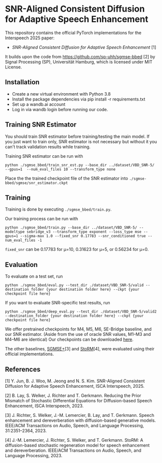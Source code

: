 SNR-Aligned Consistent Diffusion for Adaptive Speech Enhancement
================================================================

This repository contains the official PyTorch implementations for the Interspeech 2025 paper:
- *SNR-Aligned Consistent Diffusion for Adaptive Speech Enhancement* [1]

It builds upon the code from https://github.com/sp-uhh/sgmse-bbed [2] by Signal Processing (SP), Universität Hamburg, which is licensed under MIT License.

Installation
------------
- Create a new virtual environment with Python 3.8
- Install the package dependencies via pip install -r requirements.txt
- Set up a wandb.ai account
- Log in via wandb login before running our code.

Training SNR Estimator
--------
You should train SNR estimator before training/testing the main model.
If you just want to train only, SNR estimator is not necessary but without it you can't track validation results while training.

Training SNR estimator can be run with 
```
python ./sgmse_bbed/train_snr_est.py --base_dir ../dataset/VBD_SNR-5/ --gpus=1  --num_eval_files 10 --transform_type none
```

Place the the trained checkpoint file of the SNR estimator into `./sgmse-bbed/sgmse/snr_estimator.ckpt`

Training
--------
Training is done by executing `./sgmse_bbed/train.py`.

Our training process can be run with
```
python ./sgmse_bbed/train.py --base_dir ../dataset/VBD_SNR-5/ --modeltype sebridge_v3 --transform_type exponent --loss_type mse --gpus=1 --sigma-max 1.0 --fixed_snr 0.17783 --snr_conditioned true --num_eval_files -1
```

`fixed_snr` can be 0.17783 for μ=10, 0.31623 for μ=5, or 0.56234 for μ=0.


Evaluation
----------
To evaluate on a test set, run
```
python ./sgmse_bbed/eval.py --test_dir ./dataset/VBD_SNR-5/valid --destination_folder {your destination folder here} --ckpt {your checkpoint file here}
```

If you want to evaluate SNR-specific test results, run
```
python ./sgmse_bbed/deep_eval.py --test_dir ./dataset/VBD_SNR-5/valid2 --destination_folder {your destination folder here} --ckpt {your checkpoint file here}
```

We offer pretrained checkpoints for M4, M5, M6, SE-Bridge baseline, and our SNR estimator. (Aside from the use of oracle SNR values, M1–M3 and M4–M6 are identical)
Our checkpoints can be downloaded [here](https://drive.google.com/drive/folders/12xatVSNG1mhjGSW9vppM8AGibo-HKCwK?usp=sharing).

The other baselines, [SGMSE+](https://github.com/sp-uhh/sgmse)[3] and [StoRM](https://github.com/sp-uhh/storm)[4], were evaluated using their official implementations.

References
----------
[1] Y. Jun, B. J. Woo, M. Jeong and N. S. Kim. SNR-Aligned Consistent Diffusion for Adaptive Speech Enhancement, ISCA Interspeech, 2025.

[2] B. Lay, S. Welker, J. Richter and T. Gerkmann. Reducing the Prior Mismatch of Stochastic Differential Equations for Diffusion-based Speech Enhancement, ISCA Interspeech, 2023.

[3] J. Richter, S. Welker, J.-M. Lemercier, B. Lay, and T. Gerkmann. Speech enhancement and dereverberation with diffusion-based generative models. IEEE/ACM Transactions on Audio, Speech, and Language Processing, 31:2351–2364, 2023.

[4] J.-M. Lemercier, J. Richter, S. Welker, and T. Gerkmann. StoRM: A diffusion-based stochastic regeneration model for speech enhancement and dereverberation. IEEE/ACM Transactions on Audio, Speech, and Language Processing, 2023.

